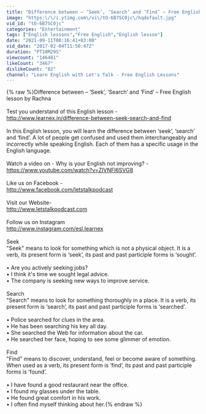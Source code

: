 ```yaml
---
title: "Difference between – ‘Seek’, ‘Search’ and ‘Find’ – Free English lesson - Improve your English"
image: "https:\/\/i.ytimg.com\/vi\/tO-6B7SC0jc\/hqdefault.jpg"
vid_id: "tO-6B7SC0jc"
categories: "Entertainment"
tags: ["English lessons","Free English","English lesson"]
date: "2021-09-11T08:16:41+03:00"
vid_date: "2017-02-04T11:50:47Z"
duration: "PT10M29S"
viewcount: "146481"
likeCount: "3467"
dislikeCount: "82"
channel: "Learn English with Let's Talk - Free English Lessons"
---
```

{% raw %}Difference between – ‘Seek’, ‘Search’ and ‘Find’ – Free English lesson by Rachna<br /><br />Test you understand of this English lesson - <br /><a rel="nofollow" target="blank" href="http://www.learnex.in/difference-between-seek-search-and-find">http://www.learnex.in/difference-between-seek-search-and-find</a><br /><br />In this English lesson, you will learn the difference between ‘seek’, ‘search’ and ‘find’. A lot of people get confused and used them interchangeably and incorrectly while speaking English. Each of them has a specific usage in the English language.<br /><br />Watch a video on - Why is your English not improving? -<br /><a rel="nofollow" target="blank" href="https://www.youtube.com/watch?v=ZIVNFl6SVG8">https://www.youtube.com/watch?v=ZIVNFl6SVG8</a><br /><br />Like us on Facebook -<br /><a rel="nofollow" target="blank" href="http://www.facebook.com/letstalkpodcast">http://www.facebook.com/letstalkpodcast</a><br /><br />Visit our Website-<br /><a rel="nofollow" target="blank" href="http://www.letstalkpodcast.com">http://www.letstalkpodcast.com</a><br /><br />Follow us on Instagram<br /><a rel="nofollow" target="blank" href="http://www.instagram.com/esl.learnex">http://www.instagram.com/esl.learnex</a><br /><br />Seek<br />&quot;Seek&quot; means to look for something which is not a physical object. It is a verb, its present form is ‘seek’, its past and past participle forms is ‘sought’.<br /><br />• Are you actively seeking jobs?<br />• I think it's time we sought legal advice.<br />• The company is seeking new ways to improve service.<br /><br />Search<br />&quot;Search&quot; means to look for something thoroughly in a place.  It is a verb, its present form is ‘search’, its past and past participle forms is ‘searched’.<br /><br />• Police searched for clues in the area.<br />• He has been searching his key all day.<br />• She searched the Web for information about the car.<br />• He searched her face, hoping to see some glimmer of emotion.<br /><br />Find <br />&quot;Find&quot; means to discover, understand, feel or become aware of something. When used as a verb, its present form is ‘find’, its past and past participle forms is ‘found’.<br /><br />• I have found a good restaurant near the office.<br />• I found my glasses under the table.<br />• He found great comfort in his work.<br />• I often find myself thinking about her.{% endraw %}
